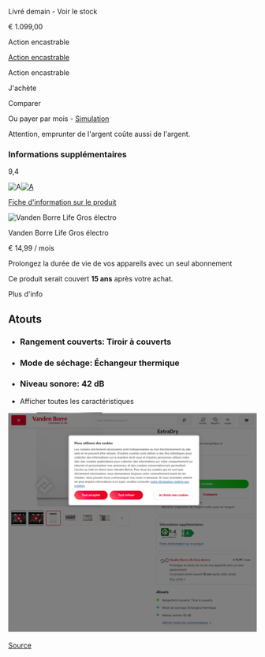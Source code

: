 Livré demain \- Voir le stock

€ 1.099,00

Action encastrable

[Action encastrable](//www.vandenborre.be/fr/lave-vaisselle-encastrable/bosch-smi4ecs28e-serie-4-extradry)

Action encastrable

J'achète

Comparer

Ou payer par mois \- [Simulation](https://www.buyway.be/simu/vdb/fr)

Attention, emprunter de l'argent coûte aussi de l'argent.

### Informations supplémentaires

9,4

![A](//image.vandenborre.be/WEBV3/assets/images/eprel_stickers/A.svg)[![A](//image.vandenborre.be/WEBV3/assets/images/eprel_stickers/A.svg)](//www.vandenborre.be/fr/lave-vaisselle-encastrable/bosch-smi4ecs28e-serie-4-extradry)

[Fiche d'information sur le produit](https://eprel.ec.europa.eu/api/product/1956200/fiches?noRedirect=false&language=FR)

![Vanden Borre Life Gros électro](//image.vandenborre.be/WEBV3/assets/images/icons/services/vanden-borre-life-gros-electro.svg)

Vanden Borre Life Gros électro

€ 14,99 / mois

Prolongez la durée de vie de vos appareils avec un seul abonnement

Ce produit serait couvert **15 ans** après votre achat.

Plus d'info

Atouts
------

* ### Rangement couverts: Tiroir à couverts
    
* ### Mode de séchage: Échangeur thermique
    
* ### Niveau sonore: 42 dB
    
* Afficher toutes les caractéristiques

![](vandenborre-SMI4ECS28E.png)

[Source](https://www.vandenborre.be/fr/lave-vaisselle-encastrable/bosch-smi4ecs28e-serie-4-extradry)